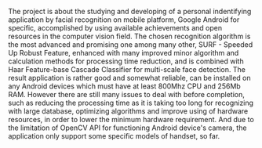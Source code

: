The project is about the studying and developing of a personal indentifying application by facial recognition on mobile platform, Google Android for specific, accomplished by using available achievements and open resources in the computer vision field. The chosen recognition algorithm is the most advanced and promising one among many other, SURF - Speeded Up Robust Feature, enhanced with many improved minor algorithm and calculation methods for processing time reduction, and is combined with Haar Feature-base Cascade Classifier for multi-scale face detection. The result application is rather good and somewhat reliable, can be installed on any Android devices which must have at least 800Mhz CPU and 256Mb RAM. However there are still many issues to deal with before completion, such as reducing the processing time as it is taking too long for recognizing with large database, optimizing algorithms and improve using of hardware resources, in order to lower the minimum hardware requirement. And due to the limitation of OpenCV API for functioning Android device's camera, the application only support some specific models of handset, so far.